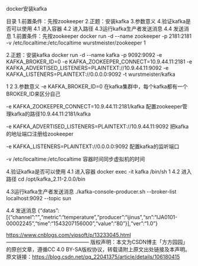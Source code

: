 docker安装kafka

 
目录
1.前置条件：先按zookeeper
2.正题：安装kafka
3.参数意义
4.验证kafka是否可以使用
4.1 进入容器
4.2 进入路径
4.3运行kafka生产者发送消息
4.4 发送消息
1.前置条件：先按zookeeper
docker run -d --name zookeeper -p 2181:2181 -v /etc/localtime:/etc/localtime wurstmeister/zookeeper
1


2.正题：安装kafka
docker run  -d --name kafka -p 9092:9092 -e KAFKA_BROKER_ID=0 -e KAFKA_ZOOKEEPER_CONNECT=10.9.44.11:2181 -e KAFKA_ADVERTISED_LISTENERS=PLAINTEXT://10.9.44.11:9092 -e KAFKA_LISTENERS=PLAINTEXT://0.0.0.0:9092 -t wurstmeister/kafka

1
2
3.参数意义
-e KAFKA_BROKER_ID=0 在kafka集群中，每个kafka都有一个BROKER_ID来区分自己

-e KAFKA_ZOOKEEPER_CONNECT=10.9.44.11:2181/kafka 配置zookeeper管理kafka的路径10.9.44.11:2181/kafka

-e KAFKA_ADVERTISED_LISTENERS=PLAINTEXT://10.9.44.11:9092 把kafka的地址端口注册给zookeeper

-e KAFKA_LISTENERS=PLAINTEXT://0.0.0.0:9092 配置kafka的监听端口

-v /etc/localtime:/etc/localtime 容器时间同步虚拟机的时间



4.验证kafka是否可以使用
4.1 进入容器
docker exec -it kafka /bin/sh
1
4.2 进入路径
cd /opt/kafka_2.11-2.0.0/bin

4.3运行kafka生产者发送消息
./kafka-console-producer.sh --broker-list localhost:9092 --topic sun

4.4 发送消息
{“datas”:[{“channel”:"",“metric”:“temperature”,“producer”:“ijinus”,“sn”:“IJA0101-00002245”,“time”:“1543207156000”,“value”:“80”}],“ver”:“1.0”}

https://www.cnblogs.com/vipsoft/p/13233045.html
————————————————
版权声明：本文为CSDN博主「方方园园」的原创文章，遵循CC 4.0 BY-SA版权协议，转载请附上原文出处链接及本声明。
原文链接：https://blog.csdn.net/qq_22041375/article/details/106180415